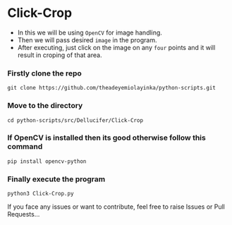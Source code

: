 # Click-Crop

- In this we will be using ```OpenCV``` for image handling.
- Then we will pass desired ```image``` in the program.
- After executing, just click on the image on any ```four``` points and it will result in croping of that area.

### Firstly clone the repo
```
git clone https://github.com/theadeyemiolayinka/python-scripts.git
```

### Move to the directory
```
cd python-scripts/src/Dellucifer/Click-Crop
```

### If OpenCV is installed then its good otherwise follow this command
```
pip install opencv-python
```

### Finally execute the program
```
python3 Click-Crop.py
```

If you face any issues or want to contribute, feel free to raise Issues or Pull Requests...
